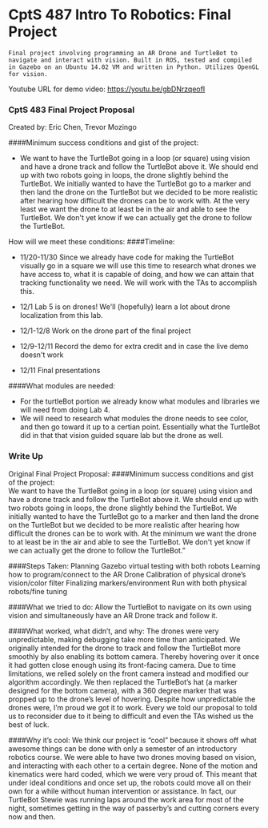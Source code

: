 # CptS 487 Intro To Robotics: Final Project
    Final project involving programming an AR Drone and TurtleBot to navigate and interact with vision. Built in ROS, tested and compiled in Gazebo on an Ubuntu 14.02 VM and written in Python. Utilizes OpenGL for vision.

Youtube URL for demo video: https://youtu.be/gbDNrzqeofI

### CptS 483 Final Project Proposal #################################################
Created by: Eric Chen, Trevor Mozingo

####Minimum success conditions and gist of the project: 
* We want to have the TurtleBot going in a loop (or square) using vision and have a drone track and follow the TurtleBot above it. We should end up with two robots going in loops, the drone slightly behind the TurtleBot. We initially wanted to have the TurtleBot go to a marker and then land the drone on the TurtleBot but we decided to be more realistic after hearing how difficult the drones can be to work with. At the very least we want the drone to at least be in the air and able to see the TurtleBot. We don't yet know if we can actually get the drone to follow the TurtleBot. 

How will we meet these conditions:
####Timeline:

* 11/20-11/30 Since we already have code for making the TurtleBot visually go in a square we will use this time to research what drones we have access to, what it is capable of doing, and how we can attain that tracking functionality we need. We will work with the TAs to accomplish this.

* 12/1 Lab 5 is on drones! We'll (hopefully) learn a lot about drone localization from this lab.

* 12/1-12/8 Work on the drone part of the final project

* 12/9-12/11 Record the demo for extra credit and in case the live demo doesn't work

* 12/11 Final presentations

####What modules are needed:
* For the turtleBot portion we already know what modules and libraries we will need from doing Lab 4.
* We will need to research what modules the drone needs to see color, and then go toward it up to a certian point. Essentially what the TurtleBot did in that that vision guided square lab but the drone as well.  

### Write Up

Original Final Project Proposal:
####Minimum success conditions and gist of the project:  
 	We want to have the TurtleBot going in a loop (or square) using vision and have a drone track and follow the TurtleBot above it. We should end up with two robots going in loops, the drone slightly behind the TurtleBot. We initially wanted to have the TurtleBot go to a marker and then land the drone on the TurtleBot but we decided to be more realistic after hearing how difficult the drones can be to work with. At the minimum we want the drone to at least be in the air and able to see the TurtleBot. We don't yet know if we can actually get the drone to follow the TurtleBot.”

####Steps Taken:
Planning
Gazebo virtual testing with both robots
Learning how to program/connect to the AR Drone
Calibration of physical drone’s vision/color filter
Finalizing markers/environment
Run with both physical robots/fine tuning

####What we tried to do: 
	Allow the TurtleBot to navigate on its own using vision and simultaneously have an AR Drone track and follow it.

####What worked, what didn’t, and why: 
	The drones were very unpredictable, making debugging take more time than anticipated. We originally intended for the drone to track and follow the TurtleBot more smoothly by also enabling its bottom camera. Thereby hovering over it once it had gotten close enough using its front-facing camera. Due to time limitations, we relied solely on the front camera instead and modified our algorithm accordingly. We then replaced the TurtleBot’s  hat  (a marker designed for the bottom camera), with a 360 degree marker that was propped up to the drone’s level of hovering. Despite how unpredictable the drones were, I’m proud we got it to work. Every we told our proposal to told us to reconsider due to it being to difficult and even the TAs wished us the best of luck. 

####Why it’s cool:
	We think our project is “cool” because it shows off what awesome things can be done with only a semester of an introductory robotics course. We were able to have two drones moving based on vision, and interacting with each other to a certain degree. None of the motion and kinematics were hard coded, which we were very proud of. This meant that under ideal conditions and once set up, the robots could move all on their own for a while without human intervention or assistance. In fact, our TurtleBot Stewie was running laps around the work area for most of the night, sometimes getting in the way of passerby’s and cutting corners every now and then.
